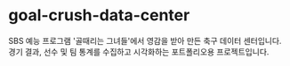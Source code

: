 # goal-crush-data-center
SBS 예능 프로그램 '골때리는 그녀들'에서 영감을 받아 만든 축구 데이터 센터입니다. 경기 결과, 선수 및 팀 통계를 수집하고 시각화하는 포트폴리오용 프로젝트입니다.
